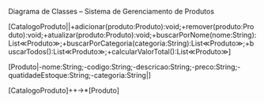 Diagrama de Classes – Sistema de Gerenciamento de Produtos

[CatalogoProduto||+adicionar(produto:Produto):void;+remover(produto:Produto):void;+atualizar(produto:Produto):void;+buscarPorNome(nome:String):List≪Produto≫;+buscarPorCategoria(categoria:String):List≪Produto≫;+buscarTodos():List≪Produto≫;+calcularValorTotal():List≪Produto≫]

[Produto|-nome:String;-codigo:String;-descricao:String;-preco:String;-quatidadeEstoque:String;-categoria:String|]

[CatalogoProduto]++->*[Produto]
